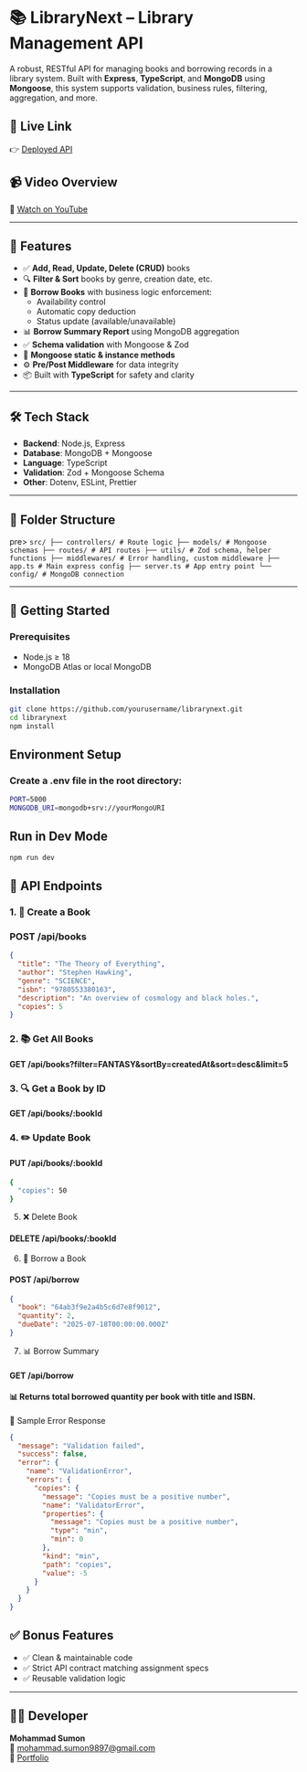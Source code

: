 # 📚 LibraryNext – Library Management API

A robust, RESTful API for managing books and borrowing records in a library system. Built with **Express**, **TypeScript**, and **MongoDB** using **Mongoose**, this system supports validation, business rules, filtering, aggregation, and more.

## 🔗 Live Link

👉 [Deployed API](https://your-deployment-link.com)

## 📹 Video Overview

🎥 [Watch on YouTube](https://your-video-link.com)

---

## 📑 Features

- ✅ **Add, Read, Update, Delete (CRUD)** books
- 🔍 **Filter & Sort** books by genre, creation date, etc.
- 📖 **Borrow Books** with business logic enforcement:
  - Availability control
  - Automatic copy deduction
  - Status update (available/unavailable)
- 📊 **Borrow Summary Report** using MongoDB aggregation
- ✅ **Schema validation** with Mongoose & Zod
- 🧠 **Mongoose static & instance methods**
- ⚙️ **Pre/Post Middleware** for data integrity
- 📦 Built with **TypeScript** for safety and clarity

---

## 🛠️ Tech Stack

- **Backend**: Node.js, Express
- **Database**: MongoDB + Mongoose
- **Language**: TypeScript
- **Validation**: Zod + Mongoose Schema
- **Other**: Dotenv, ESLint, Prettier

---

## 📁 Folder Structure

pre> ``` src/ ├── controllers/ # Route logic ├── models/ # Mongoose schemas ├── routes/ # API routes ├── utils/ # Zod schema, helper functions ├── middlewares/ # Error handling, custom middleware ├── app.ts # Main express config ├── server.ts # App entry point └── config/ # MongoDB connection ``` </pre>

---

## 🚀 Getting Started

### Prerequisites

- Node.js ≥ 18
- MongoDB Atlas or local MongoDB

### Installation

```bash
git clone https://github.com/yourusername/librarynext.git
cd librarynext
npm install
```

## Environment Setup

### Create a .env file in the root directory:

```bash
PORT=5000
MONGODB_URI=mongodb+srv://yourMongoURI
```
## Run in Dev Mode

```bash
npm run dev
```
## 📌 API Endpoints
### 1. 📘 Create a Book
### POST /api/books

```json 
{
  "title": "The Theory of Everything",
  "author": "Stephen Hawking",
  "genre": "SCIENCE",
  "isbn": "9780553380163",
  "description": "An overview of cosmology and black holes.",
  "copies": 5
}
```

### 2. 📚 Get All Books

#### GET /api/books?filter=FANTASY&sortBy=createdAt&sort=desc&limit=5

### 3. 🔍 Get a Book by ID

#### GET /api/books/:bookId

### 4. ✏️ Update Book

#### PUT /api/books/:bookId

```bash 
{
  "copies": 50
}
```
5. ❌ Delete Book

#### DELETE /api/books/:bookId

6. 📖 Borrow a Book

#### POST /api/borrow

```json
{
  "book": "64ab3f9e2a4b5c6d7e8f9012",
  "quantity": 2,
  "dueDate": "2025-07-18T00:00:00.000Z"
}
```
7. 📊 Borrow Summary

#### GET /api/borrow

#### 📊 Returns total borrowed quantity per book with title and ISBN.

🧪 Sample Error Response

```json
{
  "message": "Validation failed",
  "success": false,
  "error": {
    "name": "ValidationError",
    "errors": {
      "copies": {
        "message": "Copies must be a positive number",
        "name": "ValidatorError",
        "properties": {
          "message": "Copies must be a positive number",
          "type": "min",
          "min": 0
        },
        "kind": "min",
        "path": "copies",
        "value": -5
      }
    }
  }
}

```

## ✅ Bonus Features

- ✅ Clean & maintainable code  
- ✅ Strict API contract matching assignment specs  
- ✅ Reusable validation logic  


---

## 🧑‍💻 Developer

**Mohammad Sumon**  
📧 mohammad.sumon9897@gmail.com  
🔗 [Portfolio](https://mohammadsumon.netlify.app/)

